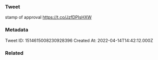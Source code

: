 ### Tweet
stamp of approval https://t.co/JzfDPlsHXW

### Metadata
Tweet ID: 1514615008230928396
Created At: 2022-04-14T14:42:12.000Z

### Related

